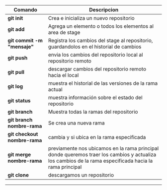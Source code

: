 | Comando                      | Descripcion                                                                                                                                            |
| ---------------------------- | ------------------------------------------------------------------------------------------------------------------------------------------------------ |
| **git init**                 | Crea e inicializa un nuevo repositorio                                                                                                                 |
| **git add**                  | Agrega un elemento o todos los elementos al area de stage                                                                                              |
| **git commit -m "mensaje"**  | Registra los cambios del stage al repositorio, guardandolos en el historial de cambios                                                                 |
| **git push**                 | envia los cambios del repositorio local al repositorio remoto                                                                                          |
| **git pull**                 | descargar cambios del repositorio remoto hacia el local                                                                                                |
| **git log**                  | muestra el historial de las versiones de la rama actual                                                                                                |
| **git status**               | muestra información sobre el estado del repositorio                                                                                                    |
| **git branch**               | Muestra todas la ramas del repositorio                                                                                                                 |
| **git branch nombre-rama**   | Se crea una nueva rama                                                                                                                                 |
| **git checkout nombre-rama** | cambia y si ubica en la rama especificada                                                                                                              |
| **git merge nombre-rama**    | previamente nos ubicamos en la rama principal donde queremos traer los cambios y actualiza los cambios de la rama especificada hacia la rama principal |
| **git clone**                | descargamos un repositorio                                                                                                                             |

---
